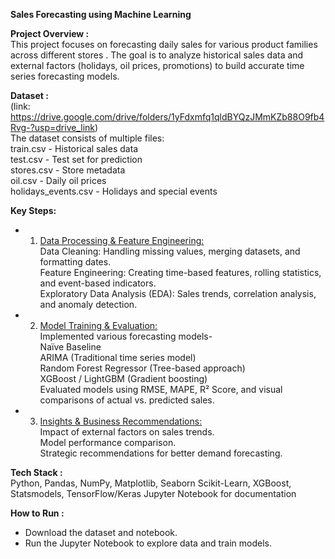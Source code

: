 **Sales Forecasting using Machine Learning** <br>

__Project Overview :__ <br>
This project focuses on forecasting daily sales for various product families across different stores . The goal is to analyze historical sales data and external factors (holidays, oil prices, promotions) to build accurate time series forecasting models.

__Dataset :__ <br>
(link: https://drive.google.com/drive/folders/1yFdxmfq1qldBYQzJMmKZb88O9fb4Rvg-?usp=drive_link) <br>
The dataset consists of multiple files: <br>
train.csv - Historical sales data <br>
test.csv - Test set for prediction <br>
stores.csv - Store metadata <br>
oil.csv - Daily oil prices <br>
holidays_events.csv - Holidays and special events

__Key Steps:__ <br>
* 1. <ins> Data Processing & Feature Engineering: </ins> <br>
  Data Cleaning: Handling missing values, merging datasets, and formatting dates. <br>
  Feature Engineering: Creating time-based features, rolling statistics, and event-based indicators. <br>
  Exploratory Data Analysis (EDA): Sales trends, correlation analysis, and anomaly detection. <br>

* 2. <ins> Model Training & Evaluation: </ins> <br>
Implemented various forecasting models- <br>
  Naïve Baseline <br>
  ARIMA (Traditional time series model) <br>
  Random Forest Regressor (Tree-based approach) <br>
  XGBoost / LightGBM (Gradient boosting) <br>
Evaluated models using RMSE, MAPE, R² Score, and visual comparisons of actual vs. predicted sales. <br>

* 3. <ins> Insights & Business Recommendations: </ins> <br>
Impact of external factors on sales trends. <br>
Model performance comparison. <br>
Strategic recommendations for better demand forecasting. <br>

__Tech Stack :__ <br>
Python, Pandas, NumPy, Matplotlib, Seaborn
Scikit-Learn, XGBoost, Statsmodels, TensorFlow/Keras
Jupyter Notebook for documentation

__How to Run :__
* Download the dataset and notebook.
* Run the Jupyter Notebook to explore data and train models.
